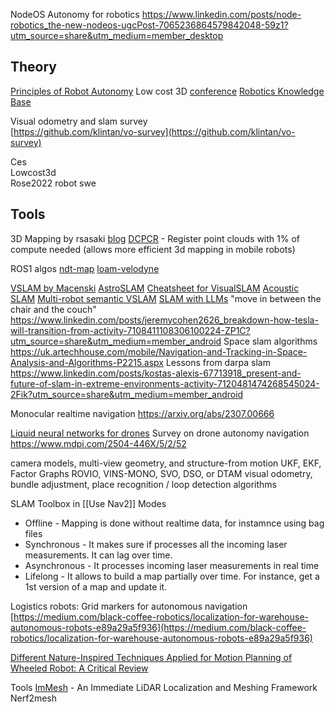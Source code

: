 NodeOS Autonomy for robotics
https://www.linkedin.com/posts/node-robotics_the-new-nodeos-ugcPost-7065236864579842048-59z1?utm_source=share&utm_medium=member_desktop

## Theory
[Principles of Robot Autonomy](https://stanfordasl.github.io//aa274a/)
Low cost 3D [conference](https://lc3d.fbk.eu/)
[Robotics Knowledge Base](https://roboticsknowledgebase.com/wiki/sensing/pcl/#3d-slam)

Visual odometry and slam survey  
[https://github.com/klintan/vo-survey](https://github.com/klintan/vo-survey)

Ces  
Lowcost3d  
Rose2022 robot swe

## Tools
3D Mapping by rsasaki [blog](https://medium.com/@rsasaki0109/3d-mapping-with-graph-slam-using-3d-lidar-in-ros2-12ea7140e548)
[DCPCR](https://www.linkedin.com/posts/cyrill-stachniss-736233173_talk-by-l-wiesmann-dcpcr-deep-compressed-activity-6977007398657921024-FWDE) - Register point clouds with 1% of compute needed (allows more efficient 3d mapping in mobile robots)

ROS1 algos
[ndt-map](http://wiki.ros.org/ndt_map)
[loam-velodyne](http://wiki.ros.org/loam_velodyne)

[VSLAM by Macenski](https://arxiv.org/pdf/2107.07589.pdf)
[AstroSLAM](https://techxplore-com.cdn.ampproject.org/c/s/techxplore.com/news/2022-12-enable-autonomous-spacecraft-deep-space-missions.amp)
[Cheatsheet for VisualSLAM](https://www.linkedin.com/posts/terrywu777_vslam-computervision-imageprocessing-activity-7002272675603619840-j9eL?utm_source=share&utm_medium=member_desktop)
[Acoustic SLAM](https://towardsdatascience.com/acoustic-slam-state-of-the-art-review-3e5f45aeb345)
[Multi-robot semantic VSLAM](https://www.linkedin.com/posts/open-source-robotics-foundation_resilient-and-distributed-multi-robot-visual-activity-7059397960140283904-twJ0?utm_source=share&utm_medium=member_desktop)
[SLAM with LLMs](https://www.linkedin.com/posts/chenguang-huang-53b287254_can-a-robot-navigate-to-the-sound-theyve-ugcPost-7042145643150110720-KZtR?utm_source=share&utm_medium=member_desktop) "move in between the chair and the couch"
https://www.linkedin.com/posts/jeremycohen2626_breakdown-how-tesla-will-transition-from-activity-7108411108306100224-ZP1C?utm_source=share&utm_medium=member_android
Space slam algorithms
https://uk.artechhouse.com/mobile/Navigation-and-Tracking-in-Space-Analysis-and-Algorithms-P2215.aspx
Lessons from darpa slam
https://www.linkedin.com/posts/kostas-alexis-67713918_present-and-future-of-slam-in-extreme-environments-activity-7120481474268545024-2Fik?utm_source=share&utm_medium=member_android

Monocular realtime navigation
https://arxiv.org/abs/2307.00666

[Liquid neural networks for drones](https://spectrum.ieee.org/liquid-neural-networks)
Survey on drone autonomy navigation
https://www.mdpi.com/2504-446X/5/2/52

camera models, multi-view geometry, and structure-from motion
UKF, EKF, Factor Graphs
ROVIO, VINS-MONO, SVO, DSO, or DTAM
visual odometry, bundle adjustment, place recognition / loop detection algorithms

SLAM Toolbox in [[Use Nav2]]
Modes
- Offline - Mapping is done without realtime data, for instamnce using bag files
- Synchronous - It makes sure if processes all the incoming laser measurements. It can lag over time.
- Asynchronous - It processes incoming laser measurements in real time
- Lifelong - It allows to build a map partially over time. For instance, get a 1st version of a map and update it.

Logistics robots: Grid markers for autonomous navigation  
[https://medium.com/black-coffee-robotics/localization-for-warehouse-autonomous-robots-e89a29a5f936](https://medium.com/black-coffee-robotics/localization-for-warehouse-autonomous-robots-e89a29a5f936)

[Different Nature-Inspired Techniques Applied for Motion Planning of Wheeled Robot: A Critical Review](https://www.researchgate.net/profile/Dr-Anish-Pandey-2/publication/326671343_Different_Nature-Inspired_Techniques_Applied_for_Motion_Planning_of_Wheeled_Robot_A_Critical_Review/links/5b5c81460f7e9bc79a6c3963/Different-Nature-Inspired-Techniques-Applied-for-Motion-Planning-of-Wheeled-Robot-A-Critical-Review.pdf)

Tools
[ImMesh](https://github.com/hku-mars/ImMesh) - An Immediate LiDAR Localization and Meshing Framework
Nerf2mesh